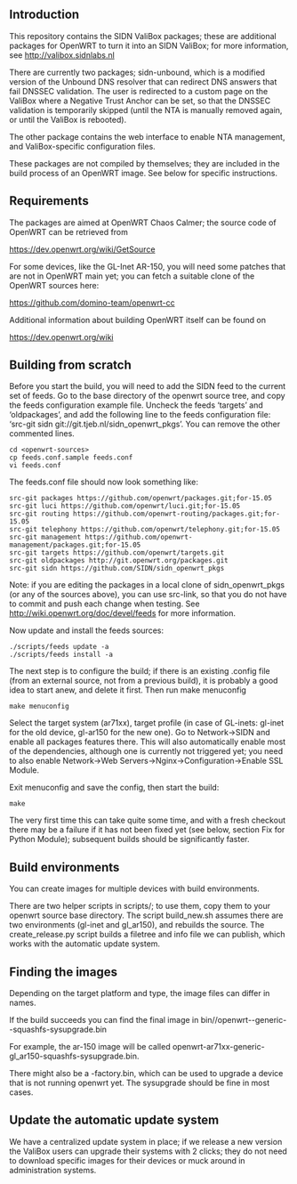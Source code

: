 Introduction
------------

This repository contains the SIDN ValiBox packages; these are 
additional packages for OpenWRT to turn it into an SIDN ValiBox; for 
more information, see http://valibox.sidnlabs.nl

There are currently two packages; sidn-unbound, which is a modified 
version of the Unbound DNS resolver that can redirect DNS answers that 
fail DNSSEC validation. The user is redirected to a custom page on the 
ValiBox where a Negative Trust Anchor can be set, so that the DNSSEC 
validation is temporarily skipped (until the NTA is manually removed 
again, or until the ValiBox is rebooted).

The other package contains the web interface to enable NTA management, 
and ValiBox-specific configuration files.

These packages are not compiled by themselves; they are included in the 
build process of an OpenWRT image. See below for specific instructions.


Requirements
------------

The packages are aimed at OpenWRT Chaos Calmer; the source code of
OpenWRT can be retrieved from

https://dev.openwrt.org/wiki/GetSource

For some devices, like the GL-Inet AR-150, you will need some patches that are not in OpenWRT main yet; you can fetch a suitable clone of the OpenWRT sources here:

https://github.com/domino-team/openwrt-cc

Additional information about building OpenWRT itself can be found on

https://dev.openwrt.org/wiki




Building from scratch
---------------------

Before you start the build, you will need to add the SIDN feed to the current set of feeds. Go to the base directory of the openwrt source tree, and copy the feeds configuration example file. Uncheck the feeds ‘targets’ and ‘oldpackages’, and add the following line to the feeds configuration file: ‘src-git sidn git://git.tjeb.nl/sidn_openwrt_pkgs’. You can remove the other commented lines.

```
cd <openwrt-sources>
cp feeds.conf.sample feeds.conf
vi feeds.conf
```

The feeds.conf file should now look something like:

```
src-git packages https://github.com/openwrt/packages.git;for-15.05
src-git luci https://github.com/openwrt/luci.git;for-15.05
src-git routing https://github.com/openwrt-routing/packages.git;for-15.05
src-git telephony https://github.com/openwrt/telephony.git;for-15.05
src-git management https://github.com/openwrt-management/packages.git;for-15.05
src-git targets https://github.com/openwrt/targets.git
src-git oldpackages http://git.openwrt.org/packages.git
src-git sidn https://github.com/SIDN/sidn_openwrt_pkgs
```

Note: if you are editing the packages in a local clone of 
sidn_openwrt_pkgs (or any of the sources above), you can use src-link, 
so that you do not have to commit and push each change when testing. 
See http://wiki.openwrt.org/doc/devel/feeds for more information.

Now update and install the feeds sources:

```
./scripts/feeds update -a
./scripts/feeds install -a
```


The next step is to configure the build; if there is an existing .config file (from an external source, not from a previous build), it is probably a good idea to start anew, and delete it first. Then run make menuconfig

```
make menuconfig
```

Select the target system (ar71xx), target profile (in case of GL-inets: gl-inet for the old device, gl-ar150 for the new one).
Go to Network->SIDN and enable all packages features there. This will also automatically enable most of the dependencies, although one is currently not triggered yet; you need to also enable Network->Web Servers->Nginx->Configuration->Enable SSL Module.

Exit menuconfig and save the config, then start the build:
```
make
```

The very first time this can take quite some time, and with a fresh checkout there may be a failure if it has not been fixed yet (see below, section Fix for Python Module); subsequent builds should be significantly faster.


Build environments
------------------

You can create images for multiple devices with build environments.

There are two helper scripts in scripts/; to use them, copy them to 
your openwrt source base directory. The script build_new.sh assumes 
there are two environments (gl-inet and gl_ar150), and rebuilds the 
source. The create_release.py script builds a filetree and info file
we can publish, which works with the automatic update system.


Finding the images
------------------

Depending on the target platform and type, the image files can differ in names.

If the build succeeds you can find the final image in bin/<target system>/openwrt-<system>-generic-<profile>-squashfs-sysupgrade.bin

For example, the ar-150 image will be called openwrt-ar71xx-generic-gl_ar150-squashfs-sysupgrade.bin.

There might also be a -factory.bin, which can be used to upgrade a device that is not running openwrt yet. The sysupgrade should be fine in most cases.



Update the automatic update system
----------------------------------

We have a centralized update system in place; if we release a new version the ValiBox users can upgrade their systems with 2 clicks; they do not need to download specific images for their devices or muck around in administration systems.

